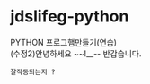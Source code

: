 # jdslifeg-python

PYTHON 프로그햄만들기(연습)  
(수정2)안녕하세요 ~~!\_\_--
반갑습니다.   
~~~ 다시 추가해 봅니다 다른 pc에서  
잘작동되는지 ?


